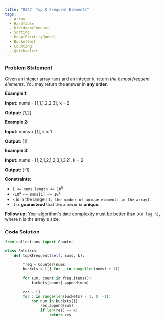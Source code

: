 ```yaml
---
title: "0347: Top K Frequent Elements"
tags:
  - Array
  - HashTable
  - DivideandConquer
  - Sorting
  - Heap(PriorityQueue)
  - BucketSort
  - Counting
  - Quickselect
---
```

### Problem Statement

<p>Given an integer array <code>nums</code> and an integer <code>k</code>, return <em>the</em> <code>k</code> <em>most frequent elements</em>. You may return the answer in <strong>any order</strong>.</p>


<p><strong class="example">Example 1:</strong></p>

<div class="example-block">
<p><strong>Input:</strong> <span class="example-io">nums = [1,1,1,2,2,3], k = 2</span></p>

<p><strong>Output:</strong> <span class="example-io">[1,2]</span></p>
</div>

<p><strong class="example">Example 2:</strong></p>

<div class="example-block">
<p><strong>Input:</strong> <span class="example-io">nums = [1], k = 1</span></p>

<p><strong>Output:</strong> <span class="example-io">[1]</span></p>
</div>

<p><strong class="example">Example 3:</strong></p>

<div class="example-block">
<p><strong>Input:</strong> <span class="example-io">nums = [1,2,1,2,1,2,3,1,3,2], k = 2</span></p>

<p><strong>Output:</strong> <span class="example-io">[-1]</span></p>
</div>


<p><strong>Constraints:</strong></p>

<ul>
	<li><code>1 &lt;= nums.length &lt;= 10<sup>5</sup></code></li>
	<li><code>-10<sup>4</sup> &lt;= nums[i] &lt;= 10<sup>4</sup></code></li>
	<li><code>k</code> is in the range <code>[1, the number of unique elements in the array]</code>.</li>
	<li>It is <strong>guaranteed</strong> that the answer is <strong>unique</strong>.</li>
</ul>


<p><strong>Follow up:</strong> Your algorithm&#39;s time complexity must be better than <code>O(n log n)</code>, where n is the array&#39;s size.</p>


### Code Solution

```python
from collections import Counter

class Solution:
    def topKFrequent(self, nums, k):
        
        freq = Counter(nums)
        buckets = [[] for _ in range(len(nums) + 1)]
        
        for num, count in freq.items():
            buckets[count].append(num)
        
        res = []
        for i in range(len(buckets) - 1, 0, -1):
            for num in buckets[i]:
                res.append(num)
                if len(res) == k:
                    return res
```

